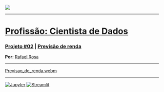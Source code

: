 [![](https://raw.githubusercontent.com/raafarosa/Ebac_Data_Scientist_General/main/utilities/newebac_logo_black_half.png)](https://github.com/raafarosa/Ebac_Data_Scientist_General)

---

# [**Profissão: Cientista de Dados**](https://github.com/rhatiro/Curso_EBAC-Profissao_Cientista_de_Dados)
### [**Projeto #02**](https://github.com/raafarosa/projeto_2_previsao_de_renda/blob/main/Projeto_2_previsao_de_renda.ipynb) | [Previsão de renda](https://rafael-rosa-projeto-2.streamlit.app/)

**Por:** [Rafael Rosa](https://www.linkedin.com/in/rafael-rosa-alves/)<br>

---

[Previsao_de_renda.webm](https://github.com/raafarosa/projeto_2_previsao_de_renda/assets/141688193/585ea86e-6385-4790-b1e6-1be544c7454f)

---

[![Jupyter](https://img.shields.io/badge/Jupyter-F37626.svg?&logo=Jupyter&logoColor=white)](https://github.com/raafarosa/projeto_2_previsao_de_renda/blob/main/Projeto_2_previsao_de_renda.ipynb)
[![Streamlit](https://img.shields.io/badge/Streamlit-FF4B4B?logo=Streamlit&logoColor=white)](https://rafael-rosa-projeto-2.streamlit.app/)
